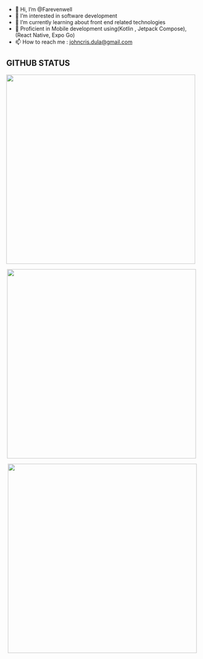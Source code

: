 - 👋 Hi, I’m @Farevenwell 
- 👀 I’m interested in software development
- 🌱 I’m currently learning about front end related technologies 
- 🌱 Proficient in Mobile development using(Kotlin , Jetpack Compose), (React Native, Expo Go)
- 📫 How to reach me : johncris.dula@gmail.com

## GITHUB STATUS

<p align="start">
<img src="https://github-readme-stats.vercel.app/api?username=Farevenwell&theme=algolia&show_icons=true&hide_border=true&count_private=true" width="500" />
</p>

<p align="center">
<img src="https://github-readme-streak-stats.herokuapp.com/?user=Farevenwell&theme=algolia&hide_border=true" width="500" />
</p>

<p align="end">
<img src="https://github-readme-stats.vercel.app/api/top-langs/?username=Farevenwell&theme=algolia&show_icons=true&hide_border=true&layout=compact" width="500" />
</p>

<!---
Farevenwell/Farevenwell is a ✨ special ✨ repository because its `README.md` (this file) appears on your GitHub profile.
You can click the Preview link to take a look at your changes.
--->
